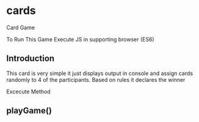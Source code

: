 # cards
Card Game

To Run This Game 
Execute JS in supporting browser (ES6)

## Introduction
This card is very simple it just displays output in console and assign cards randomly to 4 of the participants.
Based on rules it declares the winner

Excecute Method 
## playGame() ##
